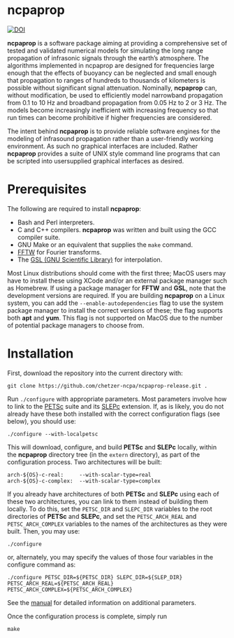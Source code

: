 # ncpaprop

[![DOI](https://zenodo.org/badge/DOI/10.5281/zenodo.5562712.svg)](https://doi.org/10.5281/zenodo.5562712)

**ncpaprop** is a software package aiming at providing a comprehensive set of tested and validated numerical models for simulating the long range propagation of infrasonic signals through the earth’s atmosphere. The algorithms implemented in ncpaprop are designed for frequencies large enough that the effects of buoyancy can be neglected and small enough that propagation to ranges of hundreds to thousands of kilometers is possible without significant signal attenuation. Nominally, **ncpaprop** can, without modification, be used to efficiently model narrowband propagation from 0.1 to 10 Hz and broadband propagation from 0.05 Hz to 2 or 3 Hz. The models become increasingly inefficient with increasing frequency so that run times can become prohibitive if higher frequencies are considered.

The intent behind **ncpaprop** is to provide reliable software engines for the modeling of infrasound propagation rather than a user-friendly working environment. As such no graphical interfaces are included. Rather **ncpaprop** provides a suite of UNIX style command line programs that can be scripted into usersupplied graphical interfaces as desired.

# Prerequisites

The following are required to install **ncpaprop**:

* Bash and Perl interpreters.
* C and C++ compilers.  **ncpaprop** was written and built using the GCC compiler suite.
* GNU Make or an equivalent that supplies the ``make`` command.
* [FFTW](https://www.fftw.org/) for Fourier transforms.
* The [GSL (GNU Scientific Library)](https://www.gnu.org/software/gsl/) for interpolation.

Most Linux distributions should come with the first three; MacOS users may have to install these using XCode and/or an external package manager such as Homebrew.  If using a package manager for **FFTW** and **GSL**, note that the development versions are required.  If you are building **ncpaprop** on a Linux system, you can add the ``--enable-autodependencies`` flag to use the system package manager to install the correct versions of these; the flag supports both **apt** and **yum**.  This flag is not supported on MacOS due to the number of potential package managers to choose from.

# Installation

First, download the repository into the current directory with:

	git clone https://github.com/chetzer-ncpa/ncpaprop-release.git .

Run ``./configure`` with appropriate parameters.  Most parameters involve how to link to the [PETSc](https://petsc.org/release/) suite and its [SLEPc](https://slepc.upv.es/) extension.  If, as is likely, you do not already have these both installed with the correct configuration flags (see below), you should use:

	./configure --with-localpetsc
	
This will download, configure, and build **PETSc** and **SLEPc** locally, within the **ncpaprop** directory tree (in the ``extern`` directory), as part of the configuration process.  Two architectures will be built:

	arch-${OS}-c-real:     --with-scalar-type=real
	arch-${OS}-c-complex:  --with-scalar-type=complex

If you already have architectures of both **PETSc** and **SLEPc** using each of these two architectures, you can link to them instead of building them locally.  To do this, set the ``PETSC_DIR`` and ``SLEPC_DIR`` variables to the root directories of **PETSc** and **SLEPc**, and set the ``PETSC_ARCH_REAL`` and ``PETSC_ARCH_COMPLEX`` variables to the names of the architectures as they were built.  Then, you may use:

	./configure
	
or, alternately, you may specify the values of those four variables in the configure command as:

	./configure PETSC_DIR=${PETSC_DIR} SLEPC_DIR=${SLEP_DIR} PETSC_ARCH_REAL=${PETSC_ARCH_REAL} PETSC_ARCH_COMPLEX=${PETSC_ARCH_COMPLEX}

See the [manual](./NCPA_prop_manual.pdf) for detailed information on additional parameters.

Once the configuration process is complete, simply run 

	make
